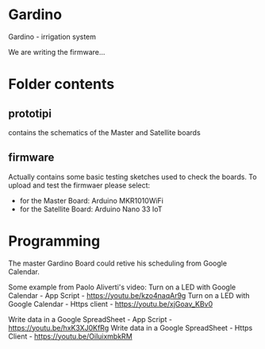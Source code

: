 # Gardino
Gardino - irrigation system 

We are writing the firmware...

# Folder contents

## prototipi
contains the schematics of the Master and Satellite boards

## firmware
Actually contains some basic testing sketches used to check the boards.
To upload and test the firmwaer please select:
- for the Master Board: Arduino MKR1010WiFi
- for the Satellite Board: Arduino Nano 33 IoT

# Programming   
The master Gardino Board could retive his scheduling from Google Calendar.


Some example from Paolo Aliverti's video:
Turn on a LED with Google Calendar - App Script - https://youtu.be/kzo4naqAr9g
Turn on a LED with Google Calendar - Https client - https://youtu.be/xjGoav_KBv0

Write data in a Google SpreadSheet - App Script -  https://youtu.be/hxK3XJ0KfRg
Write data in a Google SpreadSheet - Https Client - https://youtu.be/OiluixmbkRM


